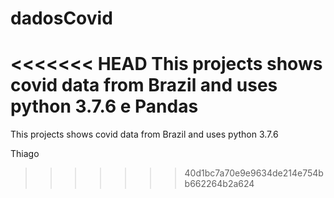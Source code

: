# dadosCovid

<<<<<<< HEAD
This projects shows covid data from Brazil and uses python 3.7.6 e Pandas
=======
This projects shows covid data from Brazil and uses python 3.7.6

Thiago
>>>>>>> 40d1bc7a70e9e9634de214e754bb662264b2a624
